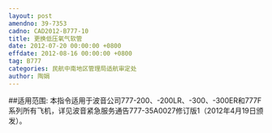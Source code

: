 ```yaml
---
layout: post
amendno: 39-7353
cadno: CAD2012-B777-10
title: 更换低压氧气软管
date: 2012-07-20 00:00:00 +0800
effdate: 2012-08-16 00:00:00 +0800
tag: B777
categories: 民航中南地区管理局适航审定处
author: 陶娟
---
```


##适用范围:
本指令适用于波音公司777-200、-200LR、-300、-300ER和777F系列所有飞机，详见波音紧急服务通告777-35A0027修订版1（2012年4月19日颁发）。

